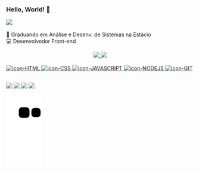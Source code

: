 ### Hello, World! 👋

<img height = "80px" src="https://user-images.githubusercontent.com/92947069/183308602-5b5810ac-0990-45e6-b448-043c239db400.gif"/>

📘  Graduando em Análise e Desenv. de Sistemas na Estácio <br>
💻  Desenvolvedor Front-end

<div align="center">
  <a href="https://github.com/gabrielcn1">
  <img height="150em" src="https://github-readme-stats.vercel.app/api?username=gabrielcn1&show_icons=true&theme=dark&include_all_commits=true&count_private=true"/>
  <img height="150em" src="https://github-readme-stats.vercel.app/api/top-langs/?username=gabrielcn1&layout=compact&langs_count=7&theme=dark"/>
</div>

<div style="display: inline_block"><br>
  <img alt="icon-HTML" width:"40" height="30" src="https://cdn.jsdelivr.net/gh/devicons/devicon/icons/html5/html5-original.svg"/>
  <img alt="icon-CSS" width:"40" height="30" src="https://cdn.jsdelivr.net/gh/devicons/devicon/icons/css3/css3-original.svg" />
  <img alt="icon-JAVASCRIPT" width:"35" height="30" src="https://cdn.jsdelivr.net/gh/devicons/devicon/icons/javascript/javascript-original.svg" />
  <img alt="icon-NODEJS" width:"40" height="30" src="https://cdn.jsdelivr.net/gh/devicons/devicon/icons/nodejs/nodejs-original.svg" />
  <img alt="icon-GIT" width:"40" height="30" src="https://cdn.jsdelivr.net/gh/devicons/devicon/icons/git/git-original.svg" />
</div>

 ##

<div>
  <a href="https://www.instagram.com/costa.26/" target="_blank"><img src="https://img.shields.io/badge/-Instagram-%23E4405F?style=for-the-badge&logo=instagram&logoColor=white" target="_blank"></a>
  <a href="https://www.linkedin.com/in/gabrielcn03/" target="_blank"><img src="https://img.shields.io/badge/LinkedIn-0077B5?style=for-the-badge&logo=linkedin&logoColor=white" target="_blank"></a>
  <a href="mailto:gabrielcn03@outlook.com" target="_blank"><img src="https://img.shields.io/badge/Microsoft_Outlook-0078D4?style=for-the-badge&logo=microsoft-outlook&logoColor=white" target="_blank"></a>
  <a href="https://www.twitch.tv/gmertz" target="_blank"><img src="https://img.shields.io/badge/Twitch-9146FF?style=for-the-badge&logo=twitch&logoColor=white" target="_blank"></a>
</div>

![snake gif](https://github.com/gabrielcn1/gabrielcn1/blob/output/github-contribution-grid-snake.svg)
